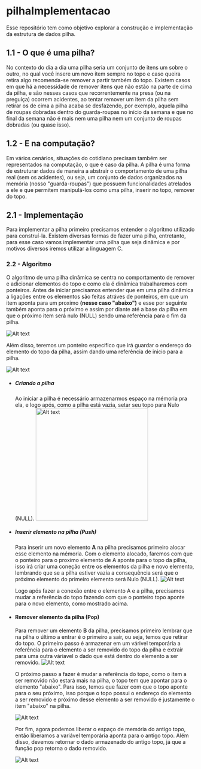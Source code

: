 # pilhaImplementacao

Esse repositório tem como objetivo explorar a construção e implementação da estrutura de dados pilha.

## 1.1 - O que é uma pilha?

No contexto do dia a dia uma pilha seria um conjunto de itens um sobre o outro, no qual você insere um novo item sempre no topo e caso queira retira algo recomenda-se remover a partir também do topo. Existem casos em que há a necessidade de remover itens que não estão na parte de cima da pilha, e são nesses casos que recorrentemente na presa (ou na preguiça) ocorrem acidentes, ao tentar remover um item da pilha sem retirar os de cima a pilha acaba se desfazendo, por exemplo, aquela pilha de roupas dobradas dentro do guarda-roupas no início da semana e que no final da semana não é mais nem uma pilha nem um conjunto de roupas dobradas (ou quase isso).

## 1.2 - E na computação?

Em vários cenários, situações do cotidiano precisam também ser representados na computação, o que é caso da pilha. A pilha é uma forma de estruturar dados de maneira a abstrair o comportamento de uma pilha real (sem os acidentes), ou seja, um conjunto de dados organizados na memória (nosso "guarda-roupas") que possuem funcionalidades atrelados a ele e que permitem manipulá-los como uma pilha, inserir no topo, remover do topo. 

## 2.1 - Implementação

Para implementar a pilha primeiro precisamos entender o algoritmo utilizado para construí-la. Existem diversas formas de fazer uma pilha, entretanto, para esse caso vamos implementar uma pilha que seja dinâmica e por motivos diversos iremos utilizar a linguagem C.

### 2.2 - Algoritmo

O algoritmo de uma pilha dinâmica se centra no comportamento de remover e adicionar elementos do topo e como ela é dinâmica trabalharemos com ponteiros. Antes de iniciar precisamos entender que em uma pilha dinâmica a ligações entre os elementos são feitas atráves de ponteiros, em que um item aponta para um proximo **(nesse caso "abaixo")** e esse por seguinte também aponta para o próximo e assim por diante até a base da pilha em que o próximo item será nulo (NULL) sendo uma referência para o fim da pilha. 

<img title="Pilha representação sem o topo" alt="Alt text" src="./img/pilhaCriaImagem.png">

Além disso, teremos um ponteiro específico que irá guardar o endereço do elemento do topo da pilha, assim dando uma referência de inicio para a pilha.

<img title="Pilha representação com o topo" alt="Alt text" src="./img/pilhaCriaImagem_ponteiroTopo.png">

- ##### Criando a pilha
    Ao iniciar a pilha é necessário armazenarmos espaço na mémoria pra ela, e logo após, como a pilha está vazia, setar seu topo para Nulo (NULL).
    <img title="Pilha vazia" alt="Alt text" style="height: 300px" src="./img/iniciarPilha.png">
- ##### Inserir elemento na pilha (Push)
    Para inserir um novo elemento **A** na pilha precisamos primeiro alocar esse elemento na mémoria. Com o elemento alocado, faremos com que o ponteiro para o proximo elemento de A aponte para o topo da pilha, isso irá criar uma coneção entre os elementos da pilha e novo elemento, lembrando que se a pilha estiver vazia a consequência será que o próximo elemento do primeiro elemento será Nulo (NULL).
    <img title="Adicionando elemento na pilha" alt="Alt text" src="./img/adicionandoElementoNaPilha.png">

    Logo após fazer a conexão entre o elemento A e a pilha, precisamos mudar a referência do topo fazendo com que o ponteiro topo aponte para o novo elemento, como mostrado acima. 
- #### Remover elemento da pilha (Pop)
    Para remover um elemento **B** da pilha, precisamos primeiro lembrar que na pilha o último a entrar é o primeiro a sair, ou seja, temos que retirar do topo. O primeiro passo é armazenar em um várivel temporária a referência para o elemento a ser removido do topo da pilha e extrair para uma outra váriavel o dado que está dentro do elemento a ser removido.
    <img title="Salvando referência do topo" alt="Alt text" src="./img/salvarReferenciaTopo.png">

    O próximo passo a fazer é mudar a referência do topo, como o item a ser removido não estará mais na pilha, o topo tem que apontar para o elemento "abaixo". Para isso, temos que fazer com que o topo aponte para o seu próximo, isso porque o topo possui o endereço do elemento a ser removido e próximo desse elemento a ser removido é justamente o item "abaixo" na pilha.

    <img title="Mudando a referência do topo" alt="Alt text" src="./img/mudandoReferenciaDoTopo.png">

    Por fim, agora podemos liberar o espaço de memória do antigo topo, então liberamos a variável temporária aponta para o antigo topo. Além disso, devemos retornar o dado armazenado do antigo topo, já que a função pop retorna o dado removido.

    <img title="Removendo o no da Pilha" alt="Alt text" src="./img/removendoONoDaPilha.png">
    
